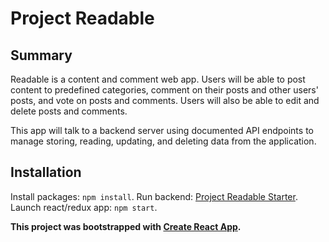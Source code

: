 # Project Readable

## Summary
Readable is a content and comment web app. Users will be able to post content to predefined categories, comment on their posts and other users' posts, and vote on posts and comments. Users will also be able to edit and delete posts and comments.

This app will talk to a backend server using documented API endpoints to manage storing, reading, updating, and deleting data from the application.

## Installation

Install packages: `npm install`.
Run backend: [Project Readable Starter](https://github.com/udacity/reactnd-project-readable-starter).
Launch react/redux app: `npm start`.

**This project was bootstrapped with [Create React App](https://github.com/facebookincubator/create-react-app).**
